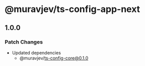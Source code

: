 # @muravjev/ts-config-app-next

## 1.0.0

### Patch Changes

- Updated dependencies
  - @muravjev/ts-config-core@0.1.0
